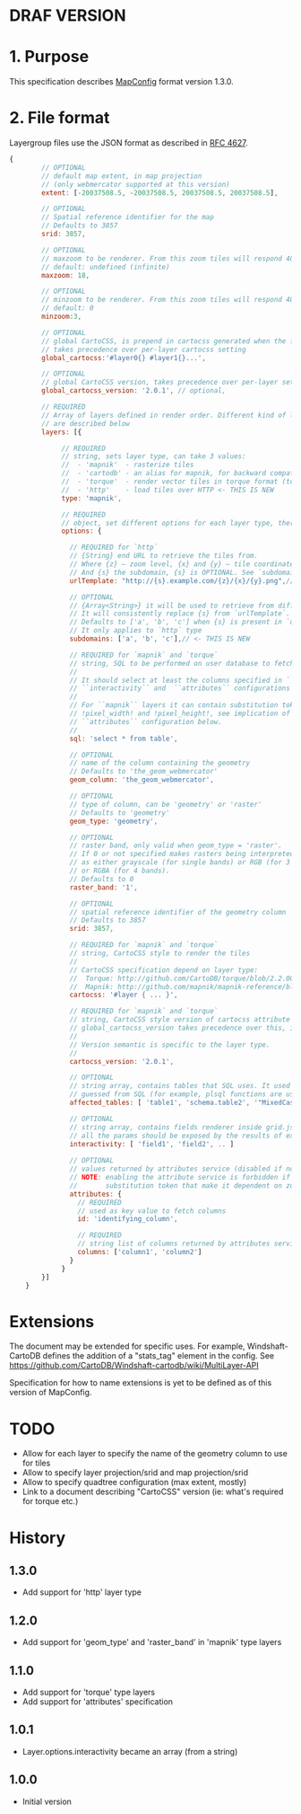 # DRAF VERSION

# 1. Purpose

This specification describes [MapConfig](MapConfig-specification) format version 1.3.0.


# 2. File format

Layergroup files use the JSON format as described in [RFC 4627](http://www.ietf.org/rfc/rfc4627.txt).

```javascript
{
        // OPTIONAL
        // default map extent, in map projection
        // (only webmercator supported at this version)
        extent: [-20037508.5, -20037508.5, 20037508.5, 20037508.5],

        // OPTIONAL
        // Spatial reference identifier for the map
        // Defaults to 3857
        srid: 3857,

        // OPTIONAL
        // maxzoom to be renderer. From this zoom tiles will respond 404
        // default: undefined (infinite)
        maxzoom: 18,

        // OPTIONAL
        // minzoom to be renderer. From this zoom tiles will respond 404. Must be less than maxzoom
        // default: 0
        minzoom:3,

        // OPTIONAL
        // global CartoCSS, is prepend in cartocss generated when the full configuration is rendered
        // takes precedence over per-layer cartocss setting
        global_cartocss:'#layer0{} #layer1{}...', 

        // OPTIONAL
        // global CartoCSS version, takes precedence over per-layer setting
        global_cartocss_version: '2.0.1', // optional,

        // REQUIRED
        // Array of layers defined in render order. Different kind of layers supported
        // are described below
        layers: [{

             // REQUIRED
             // string, sets layer type, can take 3 values:
             //  - 'mapnik'  - rasterize tiles
             //  - 'cartodb' - an alias for mapnik, for backward compatibility
             //  - 'torque'  - render vector tiles in torque format (to be linked)
             //  - 'http'    - load tiles over HTTP <- THIS IS NEW
             type: 'mapnik',

             // REQUIRED
             // object, set different options for each layer type, there are 3 common mandatory attributes
             options: {

               // REQUIRED for `http`
               // {String} end URL to retrieve the tiles from.
               // Where {z} — zoom level, {x} and {y} — tile coordinates.
               // And {s} the subdomain, {s} is OPTIONAL. See `subdomains`.
               urlTemplate: "http://{s}.example.com/{z}/{x}/{y}.png",// <- THIS IS NEW

               // OPTIONAL
               // {Array<String>} it will be used to retrieve from different subdomains.
               // It will consistently replace {s} from `urlTemplate`.
               // Defaults to ['a', 'b', 'c'] when {s} is present in `urlTemplate`, [] otherwise.
               // It only applies to `http` type
               subdomains: ['a', 'b', 'c'],// <- THIS IS NEW

               // REQUIRED for `mapnik` and `torque`
               // string, SQL to be performed on user database to fetch the data to be rendered.
               //
               // It should select at least the columns specified in ``geom_column``, 
               // ``interactivity`` and  ``attributes`` configurations below.
               //
               // For ``mapnik`` layers it can contain substitution tokens !bbox!,
               // !pixel_width! and !pixel_height!, see implication of that in the 
               // ``attributes`` configuration below.
               // 
               sql: 'select * from table',

               // OPTIONAL
               // name of the column containing the geometry
               // Defaults to 'the_geom_webmercator'
               geom_column: 'the_geom_webmercator',

               // OPTIONAL
               // type of column, can be 'geometry' or 'raster'
               // Defaults to 'geometry'
               geom_type: 'geometry',

               // OPTIONAL
               // raster band, only valid when geom_type = 'raster'.
               // If 0 or not specified makes rasters being interpreted
               // as either grayscale (for single bands) or RGB (for 3 bands)
               // or RGBA (for 4 bands).
               // Defaults to 0
               raster_band: '1',

               // OPTIONAL
               // spatial reference identifier of the geometry column
               // Defaults to 3857
               srid: 3857,

               // REQUIRED for `mapnik` and `torque`
               // string, CartoCSS style to render the tiles
               //
               // CartoCSS specification depend on layer type:
               //  Torque: http://github.com/CartoDB/torque/blob/2.2.00/lib/torque/cartocss_reference.js
               //  Mapnik: http://github.com/mapnik/mapnik-reference/blob/v5.0.7/2.2.0/reference.json
               cartocss: '#layer { ... }',

               // REQUIRED for `mapnik` and `torque`
               // string, CartoCSS style version of cartocss attribute
               // global_cartocss_version takes precedence over this, if present
               //
               // Version semantic is specific to the layer type.
               //
               cartocss_version: '2.0.1',

               // OPTIONAL
               // string array, contains tables that SQL uses. It used when affected tables can't be
               // guessed from SQL (for example, plsql functions are used)
               affected_tables: [ 'table1', 'schema.table2', '"MixedCase"."Table"' ],

               // OPTIONAL
               // string array, contains fields renderer inside grid.json
               // all the params should be exposed by the results of executing the query in sql attribute
               interactivity: [ 'field1', 'field2', .. ]
               
               // OPTIONAL
               // values returned by attributes service (disabled if no config is given)
               // NOTE: enabling the attribute service is forbidden if the "sql" option contains
               //       substitution token that make it dependent on zoom level or viewport extent.
               attributes: {
                 // REQUIRED
                 // used as key value to fetch columns
                 id: 'identifying_column', 

                 // REQUIRED
                 // string list of columns returned by attributes service
                 columns: ['column1', 'column2']
               }
             }
        }]
    }
```
# Extensions

The document may be extended for specific uses.
For example, Windshaft-CartoDB defines the addition of a "stats_tag" element
in the config. See https://github.com/CartoDB/Windshaft-cartodb/wiki/MultiLayer-API

Specification for how to name extensions is yet to be defined as of this version
of MapConfig.

# TODO

 - Allow for each layer to specify the name of the geometry column to use for tiles
 - Allow to specify layer projection/srid and map projection/srid
 - Allow to specify quadtree configuration (max extent, mostly)
 - Link to a document describing "CartoCSS" version (ie: what's required for torque etc.)

# History

## 1.3.0

 - Add support for 'http' layer type

## 1.2.0

 - Add support for 'geom_type' and 'raster_band' in 'mapnik' type layers

## 1.1.0

 - Add support for 'torque' type layers
 - Add support for 'attributes' specification

## 1.0.1

 - Layer.options.interactivity became an array (from a string)

## 1.0.0

 - Initial version

